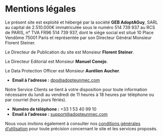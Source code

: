 Mentions légales
================

Le présent site est exploité et hébergé par la société **GEB AdoptAGuy**, SARL au capital de 2.510.000€ immatriculée sous le numéro 514 739 937 au RCS de PARIS, n° TVA FR96 514 739 937, dont le siège social est situé 10 Place Vendôme 75001 Paris et représentée par son Directeur Général Monsieur Florent Steiner.

Le Directeur de Publication du site est Monsieur **Florent Steiner**.

Le Directeur Editorial est Monsieur **Manuel Conejo**.

Le Data Protection Officer est Monsieur **Aurélien Aucher**.

*   **Email à l’adresse :** [dpo@adopteunmec.com](mailto:dpo@adopteunmec.com)

Notre Service Clients se tient à votre disposition pour toute information nécessaire du lundi au vendredi de 11 heures à 18 heures par téléphone ou par courriel (hors jours fériés).

*   **Numéro de téléphone :** +33 1 53 40 99 10
*   **Email à l’adresse :** [support@adopteunmec.com](mailto:support@adopteunmec.com)

Nous vous invitons également à consulter nos [conditions générales d’utilisation](http://www.adopteunmec.com/cgu) pour toute précision concernant le site et les services proposés.